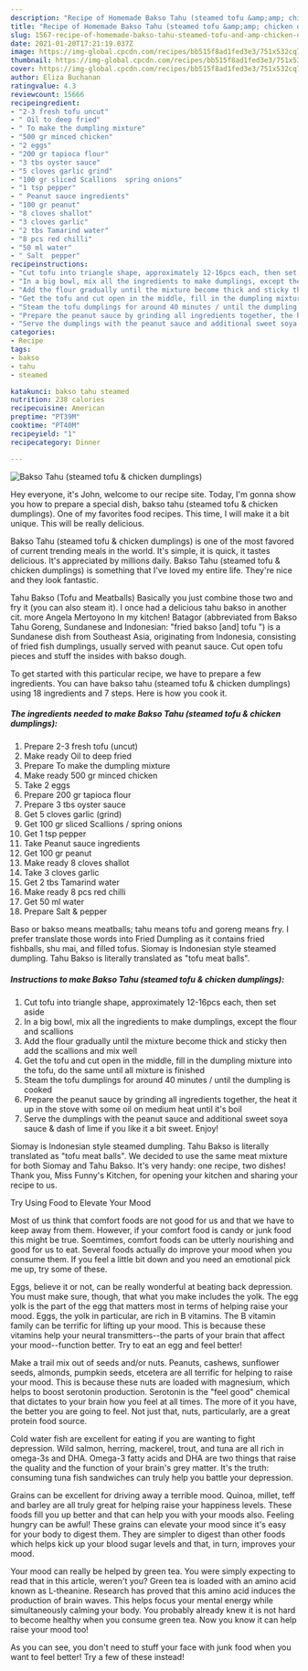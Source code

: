 ```yaml
---
description: "Recipe of Homemade Bakso Tahu (steamed tofu &amp;amp; chicken dumplings)"
title: "Recipe of Homemade Bakso Tahu (steamed tofu &amp;amp; chicken dumplings)"
slug: 1567-recipe-of-homemade-bakso-tahu-steamed-tofu-and-amp-chicken-dumplings
date: 2021-01-20T17:21:19.037Z
image: https://img-global.cpcdn.com/recipes/bb515f8ad1fed3e3/751x532cq70/bakso-tahu-steamed-tofu-chicken-dumplings-recipe-main-photo.jpg
thumbnail: https://img-global.cpcdn.com/recipes/bb515f8ad1fed3e3/751x532cq70/bakso-tahu-steamed-tofu-chicken-dumplings-recipe-main-photo.jpg
cover: https://img-global.cpcdn.com/recipes/bb515f8ad1fed3e3/751x532cq70/bakso-tahu-steamed-tofu-chicken-dumplings-recipe-main-photo.jpg
author: Eliza Buchanan
ratingvalue: 4.3
reviewcount: 15666
recipeingredient:
- "2-3 fresh tofu uncut"
- " Oil to deep fried"
- " To make the dumpling mixture"
- "500 gr minced chicken"
- "2 eggs"
- "200 gr tapioca flour"
- "3 tbs oyster sauce"
- "5 cloves garlic grind"
- "100 gr sliced Scallions  spring onions"
- "1 tsp pepper"
- " Peanut sauce ingredients"
- "100 gr peanut"
- "8 cloves shallot"
- "3 cloves garlic"
- "2 tbs Tamarind water"
- "8 pcs red chilli"
- "50 ml water"
- " Salt  pepper"
recipeinstructions:
- "Cut tofu into triangle shape, approximately 12-16pcs each, then set aside"
- "In a big bowl, mix all the ingredients to make dumplings, except the flour and scallions"
- "Add the flour gradually until the mixture become thick and sticky then add the scallions and mix well"
- "Get the tofu and cut open in the middle, fill in the dumpling mixture into the tofu, do the same until all mixture is finished"
- "Steam the tofu dumplings for around 40 minutes / until the dumpling is cooked"
- "Prepare the peanut sauce by grinding all ingredients together, the heat it up in the stove with some oil on medium heat until it&#39;s boil"
- "Serve the dumplings with the peanut sauce and additional sweet soya sauce &amp; dash of lime if you like it a bit sweet. Enjoy!"
categories:
- Recipe
tags:
- bakso
- tahu
- steamed

katakunci: bakso tahu steamed 
nutrition: 238 calories
recipecuisine: American
preptime: "PT39M"
cooktime: "PT40M"
recipeyield: "1"
recipecategory: Dinner

---
```



![Bakso Tahu (steamed tofu &amp; chicken dumplings)](https://img-global.cpcdn.com/recipes/bb515f8ad1fed3e3/751x532cq70/bakso-tahu-steamed-tofu-chicken-dumplings-recipe-main-photo.jpg)

Hey everyone, it's John, welcome to our recipe site. Today, I'm gonna show you how to prepare a special dish, bakso tahu (steamed tofu &amp; chicken dumplings). One of my favorites food recipes. This time, I will make it a bit unique. This will be really delicious.

Bakso Tahu (steamed tofu &amp; chicken dumplings) is one of the most favored of current trending meals in the world. It's simple, it is quick, it tastes delicious. It's appreciated by millions daily. Bakso Tahu (steamed tofu &amp; chicken dumplings) is something that I've loved my entire life. They're nice and they look fantastic.

Tahu Bakso (Tofu and Meatballs) Basically you just combine those two and fry it (you can also steam it). I once had a delicious tahu bakso in another cit. more Angela Mertoyono In my kitchen! Batagor (abbreviated from Bakso Tahu Goreng, Sundanese and Indonesian: &#34;fried bakso [and] tofu &#34;) is a Sundanese dish from Southeast Asia, originating from Indonesia, consisting of fried fish dumplings, usually served with peanut sauce. Cut open tofu pieces and stuff the insides with bakso dough.


To get started with this particular recipe, we have to prepare a few ingredients. You can have bakso tahu (steamed tofu &amp; chicken dumplings) using 18 ingredients and 7 steps. Here is how you cook it.

<!--inarticleads1-->

##### The ingredients needed to make Bakso Tahu (steamed tofu &amp; chicken dumplings):

1. Prepare 2-3 fresh tofu (uncut)
1. Make ready  Oil to deep fried
1. Prepare  To make the dumpling mixture
1. Make ready 500 gr minced chicken
1. Take 2 eggs
1. Prepare 200 gr tapioca flour
1. Prepare 3 tbs oyster sauce
1. Get 5 cloves garlic (grind)
1. Get 100 gr sliced Scallions / spring onions
1. Get 1 tsp pepper
1. Take  Peanut sauce ingredients
1. Get 100 gr peanut
1. Make ready 8 cloves shallot
1. Take 3 cloves garlic
1. Get 2 tbs Tamarind water
1. Make ready 8 pcs red chilli
1. Get 50 ml water
1. Prepare  Salt &amp; pepper


Baso or bakso means meatballs; tahu means tofu and goreng means fry. I prefer translate those words into Fried Dumpling as it contains fried fishballs, shu mai, and filled tofus. Siomay is Indonesian style steamed dumpling. Tahu Bakso is literally translated as &#34;tofu meat balls&#34;. 

<!--inarticleads2-->

##### Instructions to make Bakso Tahu (steamed tofu &amp; chicken dumplings):

1. Cut tofu into triangle shape, approximately 12-16pcs each, then set aside
1. In a big bowl, mix all the ingredients to make dumplings, except the flour and scallions
1. Add the flour gradually until the mixture become thick and sticky then add the scallions and mix well
1. Get the tofu and cut open in the middle, fill in the dumpling mixture into the tofu, do the same until all mixture is finished
1. Steam the tofu dumplings for around 40 minutes / until the dumpling is cooked
1. Prepare the peanut sauce by grinding all ingredients together, the heat it up in the stove with some oil on medium heat until it&#39;s boil
1. Serve the dumplings with the peanut sauce and additional sweet soya sauce &amp; dash of lime if you like it a bit sweet. Enjoy!


Siomay is Indonesian style steamed dumpling. Tahu Bakso is literally translated as &#34;tofu meat balls&#34;. We decided to use the same meat mixture for both Siomay and Tahu Bakso. It&#39;s very handy: one recipe, two dishes! Thank you, Miss Funny&#39;s Kitchen, for opening your kitchen and sharing your recipe to us. 

Try Using Food to Elevate Your Mood


Most of us think that comfort foods are not good for us and that we have to keep away from them. However, if your comfort food is candy or junk food this might be true. Soemtimes, comfort foods can be utterly nourishing and good for us to eat. Several foods actually do improve your mood when you consume them. If you feel a little bit down and you need an emotional pick me up, try some of these.

Eggs, believe it or not, can be really wonderful at beating back depression. You must make sure, though, that what you make includes the yolk. The egg yolk is the part of the egg that matters most in terms of helping raise your mood. Eggs, the yolk in particular, are rich in B vitamins. The B vitamin family can be terrific for lifting up your mood. This is because these vitamins help your neural transmitters--the parts of your brain that affect your mood--function better. Try to eat an egg and feel better!

Make a trail mix out of seeds and/or nuts. Peanuts, cashews, sunflower seeds, almonds, pumpkin seeds, etcetera are all terrific for helping to raise your mood. This is because these nuts are loaded with magnesium, which helps to boost serotonin production. Serotonin is the "feel good" chemical that dictates to your brain how you feel at all times. The more of it you have, the better you are going to feel. Not just that, nuts, particularly, are a great protein food source.

Cold water fish are excellent for eating if you are wanting to fight depression. Wild salmon, herring, mackerel, trout, and tuna are all rich in omega-3s and DHA. Omega-3 fatty acids and DHA are two things that raise the quality and the function of your brain's grey matter. It's the truth: consuming tuna fish sandwiches can truly help you battle your depression. 

Grains can be excellent for driving away a terrible mood. Quinoa, millet, teff and barley are all truly great for helping raise your happiness levels. These foods fill you up better and that can help you with your moods also. Feeling hungry can be awful! These grains can elevate your mood since it's easy for your body to digest them. They are simpler to digest than other foods which helps kick up your blood sugar levels and that, in turn, improves your mood.

Your mood can really be helped by green tea. You were simply expecting to read that in this article, weren't you? Green tea is loaded with an amino acid known as L-theanine. Research has proved that this amino acid induces the production of brain waves. This helps focus your mental energy while simultaneously calming your body. You probably already knew it is not hard to become healthy when you consume green tea. Now you know it can help raise your mood too!

As you can see, you don't need to stuff your face with junk food when you want to feel better! Try a few of these instead!

